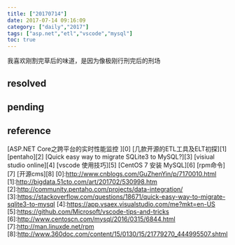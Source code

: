 ```yaml
---
title: ["20170714"]
date: 2017-07-14 09:16:09
category: ["daily","2017"]
tags: ["asp.net","etl","vscode","mysql"]
toc: true
---
```

我喜欢刚割完草后的味道，是因为像极刚行刑完后的刑场
<!--more-->

## resolved

## pending

## reference


[ASP.NET Core之跨平台的实时性能监控 ][0]
[几款开源的ETL工具及ELT初探][1]
[pentaho][2]
[Quick easy way to migrate SQLite3 to MySQL?][3]
[visiual studio online][4]
[vscode 使用技巧][5]
[CentOS 7 安装 MySQL][6]
[rpm命令][7]
[开源cms][8]
[0]:http://www.cnblogs.com/GuZhenYin/p/7170010.html
[1]:http://bigdata.51cto.com/art/201702/530998.htm
[2]:http://community.pentaho.com/projects/data-integration/
[3]:https://stackoverflow.com/questions/18671/quick-easy-way-to-migrate-sqlite3-to-mysql
[4]:https://app.vsaex.visualstudio.com/me?mkt=en-US
[5]:https://github.com/Microsoft/vscode-tips-and-tricks
[6]:http://www.centoscn.com/mysql/2016/0315/6844.html
[7]:http://man.linuxde.net/rpm
[8]:http://www.360doc.com/content/15/0130/15/21779270_444995507.shtml
